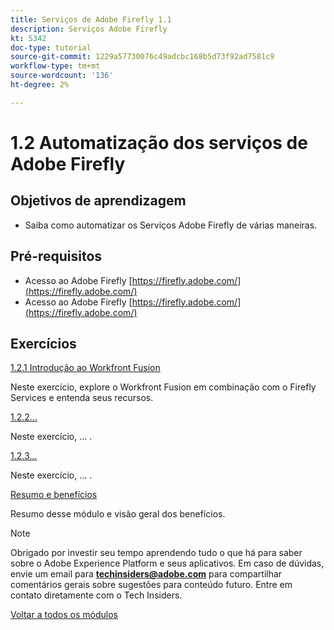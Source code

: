 ```yaml
---
title: Serviços de Adobe Firefly 1.1
description: Serviços Adobe Firefly
kt: 5342
doc-type: tutorial
source-git-commit: 1229a57730076c49adcbc168b5d73f92ad7581c9
workflow-type: tm+mt
source-wordcount: '136'
ht-degree: 2%

---
```


# 1.2 Automatização dos serviços de Adobe Firefly

## Objetivos de aprendizagem

- Saiba como automatizar os Serviços Adobe Firefly de várias maneiras.

## Pré-requisitos

- Acesso ao Adobe Firefly [https://firefly.adobe.com/](https://firefly.adobe.com/)
- Acesso ao Adobe Firefly [https://firefly.adobe.com/](https://firefly.adobe.com/)

## Exercícios

[1.2.1 Introdução ao Workfront Fusion](./ex1.md)

Neste exercício, explore o Workfront Fusion em combinação com o Firefly Services e entenda seus recursos.

[1.2.2...](./ex2.md)

Neste exercício, ... .

[1.2.3...](./ex3.md)

Neste exercício, ... .

[Resumo e benefícios](./summary.md)

Resumo desse módulo e visão geral dos benefícios.

>[!NOTE]
>
>Obrigado por investir seu tempo aprendendo tudo o que há para saber sobre o Adobe Experience Platform e seus aplicativos. Em caso de dúvidas, envie um email para **techinsiders@adobe.com** para compartilhar comentários gerais sobre sugestões para conteúdo futuro. Entre em contato diretamente com o Tech Insiders.

[Voltar a todos os módulos](../../../overview.md)
